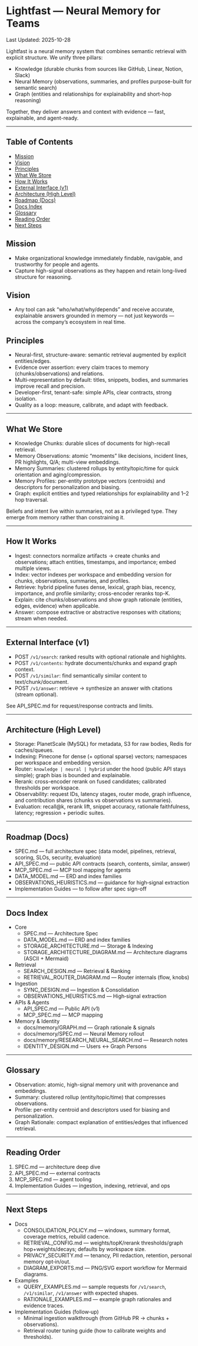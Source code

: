 # Lightfast — Neural Memory for Teams

Last Updated: 2025-10-28

Lightfast is a neural memory system that combines semantic retrieval with explicit structure. We unify three pillars:

- Knowledge (durable chunks from sources like GitHub, Linear, Notion, Slack)
- Neural Memory (observations, summaries, and profiles purpose-built for semantic search)
- Graph (entities and relationships for explainability and short-hop reasoning)

Together, they deliver answers and context with evidence — fast, explainable, and agent-ready.

---

## Table of Contents

- [Mission](#mission)
- [Vision](#vision)
- [Principles](#principles)
- [What We Store](#what-we-store)
- [How It Works](#how-it-works)
- [External Interface (v1)](#external-interface-v1)
- [Architecture (High Level)](#architecture-high-level)
- [Roadmap (Docs)](#roadmap-docs)
- [Docs Index](#docs-index)
- [Glossary](#glossary)
- [Reading Order](#reading-order)
- [Next Steps](#next-steps)

## Mission

- Make organizational knowledge immediately findable, navigable, and trustworthy for people and agents.
- Capture high-signal observations as they happen and retain long-lived structure for reasoning.

## Vision

- Any tool can ask “who/what/why/depends” and receive accurate, explainable answers grounded in memory — not just keywords — across the company’s ecosystem in real time.

## Principles

- Neural-first, structure-aware: semantic retrieval augmented by explicit entities/edges.
- Evidence over assertion: every claim traces to memory (chunks/observations) and relations.
- Multi-representation by default: titles, snippets, bodies, and summaries improve recall and precision.
- Developer-first, tenant-safe: simple APIs, clear contracts, strong isolation.
- Quality as a loop: measure, calibrate, and adapt with feedback.

---

## What We Store

- Knowledge Chunks: durable slices of documents for high-recall retrieval.
- Memory Observations: atomic “moments” like decisions, incident lines, PR highlights, Q/A; multi-view embeddings.
- Memory Summaries: clustered rollups by entity/topic/time for quick orientation and aging/compression.
- Memory Profiles: per-entity prototype vectors (centroids) and descriptors for personalization and biasing.
- Graph: explicit entities and typed relationships for explainability and 1–2 hop traversal.

Beliefs and intent live within summaries, not as a privileged type. They emerge from memory rather than constraining it.

---

## How It Works

- Ingest: connectors normalize artifacts → create chunks and observations; attach entities, timestamps, and importance; embed multiple views.
- Index: vector indexes per workspace and embedding version for chunks, observations, summaries, and profiles.
- Retrieve: hybrid pipeline fuses dense, lexical, graph bias, recency, importance, and profile similarity; cross-encoder reranks top-K.
- Explain: cite chunks/observations and show graph rationale (entities, edges, evidence) when applicable.
- Answer: compose extractive or abstractive responses with citations; stream when needed.

---

## External Interface (v1)

- POST `/v1/search`: ranked results with optional rationale and highlights.
- POST `/v1/contents`: hydrate documents/chunks and expand graph context.
- POST `/v1/similar`: find semantically similar content to text/chunk/document.
- POST `/v1/answer`: retrieve → synthesize an answer with citations (stream optional).

See API_SPEC.md for request/response contracts and limits.

---

## Architecture (High Level)

- Storage: PlanetScale (MySQL) for metadata, S3 for raw bodies, Redis for caches/queues.
- Indexing: Pinecone for dense (+ optional sparse) vectors; namespaces per workspace and embedding version.
- Router: `knowledge | neural | hybrid` under the hood (public API stays simple); graph bias is bounded and explainable.
- Rerank: cross-encoder rerank on fused candidates; calibrated thresholds per workspace.
- Observability: request IDs, latency stages, router mode, graph influence, and contribution shares (chunks vs observations vs summaries).
- Evaluation: recall@k, rerank lift, snippet accuracy, rationale faithfulness, latency; regression + periodic suites.

---

## Roadmap (Docs)

- SPEC.md — full architecture spec (data model, pipelines, retrieval, scoring, SLOs, security, evaluation)
- API_SPEC.md — public API contracts (search, contents, similar, answer)
- MCP_SPEC.md — MCP tool mapping for agents
- DATA_MODEL.md — ERD and index families
- OBSERVATIONS_HEURISTICS.md — guidance for high‑signal extraction
- Implementation Guides — to follow after spec sign-off

---

## Docs Index

- Core
  - SPEC.md — Architecture Spec
  - DATA_MODEL.md — ERD and index families
  - STORAGE_ARCHITECTURE.md — Storage & Indexing
  - STORAGE_ARCHITECTURE_DIAGRAM.md — Architecture diagrams (ASCII + Mermaid)
- Retrieval
  - SEARCH_DESIGN.md — Retrieval & Ranking
  - RETRIEVAL_ROUTER_DIAGRAM.md — Router internals (flow, knobs)
- Ingestion
  - SYNC_DESIGN.md — Ingestion & Consolidation
  - OBSERVATIONS_HEURISTICS.md — High‑signal extraction
- APIs & Agents
  - API_SPEC.md — Public API (v1)
  - MCP_SPEC.md — MCP mapping
- Memory & Identity
  - docs/memory/GRAPH.md — Graph rationale & signals
  - docs/memory/SPEC.md — Neural Memory rollout
  - docs/memory/RESEARCH_NEURAL_SEARCH.md — Research notes
  - IDENTITY_DESIGN.md — Users ↔ Graph Persons

---

## Glossary

- Observation: atomic, high-signal memory unit with provenance and embeddings.
- Summary: clustered rollup (entity/topic/time) that compresses observations.
- Profile: per-entity centroid and descriptors used for biasing and personalization.
- Graph Rationale: compact explanation of entities/edges that influenced retrieval.

---

## Reading Order

1) SPEC.md — architecture deep dive
2) API_SPEC.md — external contracts
3) MCP_SPEC.md — agent tooling
4) Implementation Guides — ingestion, indexing, retrieval, and ops

---

## Next Steps

- Docs
  - CONSOLIDATION_POLICY.md — windows, summary format, coverage metrics, rebuild cadence.
  - RETRIEVAL_CONFIG.md — weights/topK/rerank thresholds/graph hop+weights/decays; defaults by workspace size.
  - PRIVACY_SECURITY.md — tenancy, PII redaction, retention, personal memory opt‑in/out.
  - DIAGRAM_EXPORTS.md — PNG/SVG export workflow for Mermaid diagrams.
- Examples
  - QUERY_EXAMPLES.md — sample requests for `/v1/search`, `/v1/similar`, `/v1/answer` with expected shapes.
  - RATIONALE_EXAMPLES.md — example graph rationales and evidence traces.
- Implementation Guides (follow‑up)
  - Minimal ingestion walkthrough (from GitHub PR → chunks + observations).
  - Retrieval router tuning guide (how to calibrate weights and thresholds).
